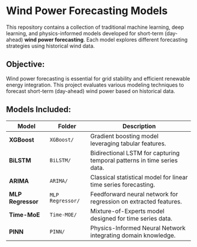 # Wind Power Forecasting Models

This repository contains a collection of traditional machine learning, deep learning, and physics-informed models developed for short-term (day-ahead) **wind power forecasting**. Each model explores different forecasting strategies using historical wind data.

## Objective:

Wind power forecasting is essential for grid stability and efficient renewable energy integration. This project evaluates various modeling techniques to forecast short-term (day-ahead) wind power based on historical data.

## Models Included:

| Model              | Folder            | Description |
|--------------------|-------------------|-------------|
| **XGBoost**        | `XGBoost/`         | Gradient boosting model leveraging tabular features. |
| **BiLSTM**         | `BiLSTM/`          | Bidirectional LSTM for capturing temporal patterns in time series data. |
| **ARIMA**          | `ARIMA/`           | Classical statistical model for linear time series forecasting. |
| **MLP Regressor**  | `MLP Regressor/`   | Feedforward neural network for regression on extracted features. |
| **Time-MoE**       | `Time-MOE/`        | Mixture-of-Experts model designed for time series data. |
| **PINN**           | `PINN/`            | Physics-Informed Neural Network integrating domain knowledge. |
